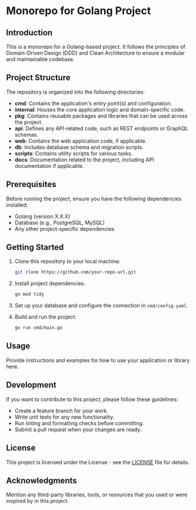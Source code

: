 # Monorepo for Golang Project

## Introduction

This is a monorepo for a Golang-based project. It follows the principles of Domain-Driven Design (DDD) and Clean
Architecture to ensure a modular and maintainable codebase.

## Project Structure

The repository is organized into the following directories:

- **cmd**: Contains the application's entry point(s) and configuration.
- **internal**: Houses the core application logic and domain-specific code.
- **pkg**: Contains reusable packages and libraries that can be used across the project.
- **api**: Defines any API-related code, such as REST endpoints or GraphQL schemas.
- **web**: Contains the web application code, if applicable.
- **db**: Includes database schema and migration scripts.
- **scripts**: Contains utility scripts for various tasks.
- **docs**: Documentation related to the project, including API documentation if applicable.

## Prerequisites

Before running the project, ensure you have the following dependencies installed:

- Golang (version X.X.X)
- Database (e.g., PostgreSQL, MySQL)
- Any other project-specific dependencies

## Getting Started

1. Clone this repository to your local machine:

    ```bash
    git clone https://github.com/your-repo-url.git
    ```

2. Install project dependencies:

    ```bash
    go mod tidy
    ```

3. Set up your database and configure the connection in `cmd/config.yaml`.

4. Build and run the project:

    ```bash
    go run cmd/main.go
    ```

## Usage

Provide instructions and examples for how to use your application or library here.

## Development

If you want to contribute to this project, please follow these guidelines:

- Create a feature branch for your work.
- Write unit tests for any new functionality.
- Run linting and formatting checks before committing.
- Submit a pull request when your changes are ready.

## License

This project is licensed under the License - see the [LICENSE](LICENSE) file for details.

## Acknowledgments

Mention any third-party libraries, tools, or resources that you used or were inspired by in this project.
